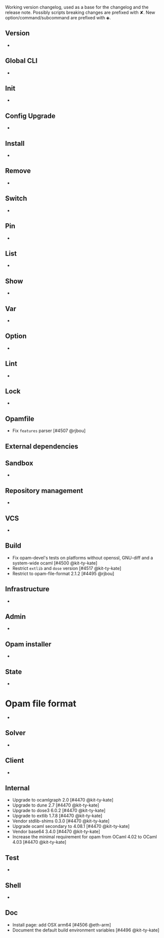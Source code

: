 Working version changelog, used as a base for the changelog and the release
note.
Possibly scripts breaking changes are prefixed with ✘.
New option/command/subcommand are prefixed with ◈.

## Version
  *

## Global CLI
  *

## Init
  *

## Config Upgrade
  *

## Install
  *

## Remove
  *

## Switch
  *

## Pin
  *

## List
  *

## Show
  *

## Var
  *

## Option
  *

## Lint
  *

## Lock
  *

## Opamfile
  * Fix `features` parser [#4507 @rjbou]

## External dependencies

## Sandbox
  *

## Repository management
  *

## VCS
  *

## Build
  * Fix opam-devel's tests on platforms without openssl, GNU-diff and a system-wide ocaml [#4500 @kit-ty-kate]
  * Restrict `extlib` and `dose` version [#4517 @kit-ty-kate]
  * Restrict to opam-file-format 2.1.2 [#4495 @rjbou]

## Infrastructure
  *

## Admin
  *

## Opam installer
  *

## State
  *

# Opam file format
  *

## Solver
  *

## Client
  *

## Internal
  * Upgrade to ocamlgraph 2.0 [#4470 @kit-ty-kate]
  * Upgrade to dune 2.7 [#4470 @kit-ty-kate]
  * Upgrade to dose3 6.0.2 [#4470 @kit-ty-kate]
  * Upgrade to extlib 1.7.8 [#4470 @kit-ty-kate]
  * Vendor stdlib-shims 0.3.0 [#4470 @kit-ty-kate]
  * Upgrade ocaml secondary to 4.08.1 [#4470 @kit-ty-kate]
  * Vendor base64 3.4.0 [#4470 @kit-ty-kate]
  * Increase the minimal requirement for opam from OCaml 4.02 to OCaml 4.03 [#4470 @kit-ty-kate]

## Test
  *

## Shell
  *

## Doc
  * Install page: add OSX arm64 [#4506 @eth-arm]
  * Document the default build environment variables [#4496 @kit-ty-kate]
